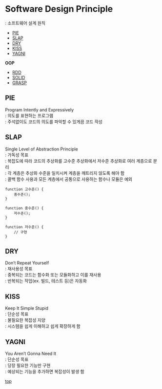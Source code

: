 # Software Design Principle
: 소프트웨어 설계 원칙   

- [PIE](#pie)
- [SLAP](#slap)
- [DRY](#dry)
- [KISS](#kiss)
- [YAGNI](#yagni)

**OOP**  
- [RDD](./design-principle-oop.md#rdd)
- [SOLID](./design-principle-oop.md#solid)
- [GRASP](./design-principle-oop.md#grasp)



## PIE
Program Intently and Expressively      
: 의도를 표현하는 프로그램     
: 주석없이도 코드의 의도를 파악할 수 있게끔 코드 작성      



## SLAP
Single Level of Abstraction Principle     
: 가독성 목표     
: 복잡도에 따라 코드의 추상화를 고수준 추상화에서 저수준 추상화로 여러 계층으로 분리      
: 각 계층은 추상화 수준을 일치시켜 계층을 깨트리지 않도록 해야 함      
: 콜백 함수 사용과 모든 계층에서 공통으로 사용하는 함수나 모듈은 예외       

```
function 고수준() {
    중수준();
}

function 중수준() {
    저수준();
}

function 저수준() {
    // 구현
}
```



## DRY
Don’t Repeat Yourself   
: 재사용성 목표    
: 중복되는 코드는 함수화 또는 모듈화하고 이를 재사용    
: 반복되는 작업(ex. 빌드, 테스트 등)은 자동화    



## KISS
Keep It Simple Stupid     
: 단순성 목표   
: 불필요한 복잡성 지양   
: 시스템을 쉽게 이해하고 쉽게 확장하게 함        



## YAGNI
You Aren’t Gonna Need It  
: 단순성 목표   
: 당장 필요한 기능만 구현   
: 예상되는 기능을 추가하면 복잡성이 발생 함   



[top](#)

